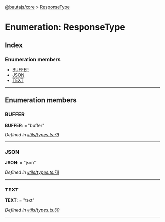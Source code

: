 [@bautajs/core](../README.md) > [ResponseType](../enums/responsetype.md)

# Enumeration: ResponseType

## Index

### Enumeration members

* [BUFFER](responsetype.md#buffer)
* [JSON](responsetype.md#json)
* [TEXT](responsetype.md#text)

---

## Enumeration members

<a id="buffer"></a>

###  BUFFER

**BUFFER**:  = "buffer"

*Defined in [utils/types.ts:79](https://github.axa.com/Digital/bauta-nodejs/blob/9b864df/packages/bautajs/src/utils/types.ts#L79)*

___
<a id="json"></a>

###  JSON

**JSON**:  = "json"

*Defined in [utils/types.ts:78](https://github.axa.com/Digital/bauta-nodejs/blob/9b864df/packages/bautajs/src/utils/types.ts#L78)*

___
<a id="text"></a>

###  TEXT

**TEXT**:  = "text"

*Defined in [utils/types.ts:80](https://github.axa.com/Digital/bauta-nodejs/blob/9b864df/packages/bautajs/src/utils/types.ts#L80)*

___

